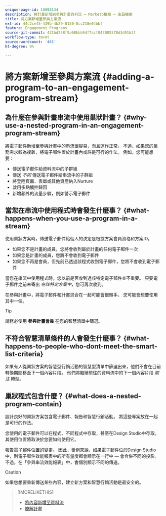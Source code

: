 ```yaml
---
unique-page-id: 10098134
description: 將計畫新增到參與計畫資料流 — Marketo檔案 — 產品檔案
title: 將方案新增至參與方案流
exl-id: 44c2ce45-439b-4b29-8130-8cc218e04bbf
feature: Engagement Programs
source-git-commit: 431bd258f9a68bbb9df7acf043085578d3d91b1f
workflow-type: tm+mt
source-wordcount: '461'
ht-degree: 0%

---
```


# 將方案新增至參與方案流 {#adding-a-program-to-an-engagement-program-stream}

## 為什麼在參與計畫串流中使用巢狀計畫？ {#why-use-a-nested-program-in-an-engagement-program-stream}

將電子郵件新增至參與計畫中的串流很容易，而且運作正常。 不過，如果您的業務需求較為複雜，將電子郵件置於計畫內或許是可行的作法。 例如，您可能想要：

* 傳送電子郵件給資料流中的子群組
* 傳送 *不同* 傳送電子郵件給串流中的子群組
* 將登陸頁面、表單或其他資產納入Nurture
* 啟用多點觸控歸因
* 新增額外的流量步驟，例如警示電子郵件

## 當您在串流中使用程式時會發生什麼事？ {#what-happens-when-you-use-a-program-in-a-stream}

使用巢狀方案時，傳送電子郵件給個人的決定是根據方案會員資格和方案ID。

* 如果您不是計畫的成員，您將會收到屬於計畫的任何電子郵件一次
* 如果您是計畫的成員，您將不會收到電子郵件
* 如果您不再是會員，但先前已透過該程式收到電子郵件，您將不會收到電子郵件

當您在串流中使用程式時，您以前是否收到過該特定電子郵件並不重要。 只要電子郵件之前未寄出 *在該特定方案中*，您可再次收到。

在參與計畫中，將電子郵件和計畫混合在一起可能會很棘手。 您可能會想要使用其中一個。

>[!TIP]
>
>請務必使用 **參與計畫會員** 在您的智慧清單中篩選。

## 不符合智慧清單條件的人會發生什麼事？ {#what-happens-to-people-who-dont-meet-the-smart-list-criteria}

如果有人從巢狀方案的智慧型行銷活動的智慧型清單中篩選出來，他們不會在目前轉換期間移至下一個內容片段。 他們將繼續前往的資料流中的下一個內容片段 *關注* 轉型。

## 巢狀程式包含什麼？ {#what-does-a-nested-program-contain}

設計良好的巢狀方案包含電子郵件、報告和智慧行銷活動。 將這些專案放在一起是可行的作法。

您使用的電子郵件可以在程式、不同程式中存取，甚至在Design Studio中存取。 其使用位置將取決於您要如何使用它。

報告電子郵件位置的變更。 因此，舉例來說，如果電子郵件位於Design Studio中，則電子郵件效能報表中的所有量度都會顯示在一行中 — 會合併不同的投影。 不過，在「參與串流效能報表」中，會個別顯示不同的傳送。

>[!CAUTION]
>
>如果您想要重新傳送某些內容，建立新方案和智慧行銷活動是最安全的。

>[!MORELIKETHIS]
>
>* [將內容新增至資料流](/help/marketo/product-docs/email-marketing/drip-nurturing/creating-an-engagement-program/add-content-to-a-stream.md)
>* [瞭解計畫](/help/marketo/product-docs/core-marketo-concepts/programs/creating-programs/understanding-programs.md)
